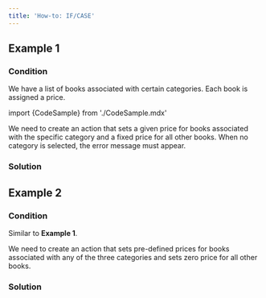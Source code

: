 ```yaml
---
title: 'How-to: IF/CASE'
---
```


## Example 1

### Condition

We have a list of books associated with certain categories. Each book is assigned a price.

import {CodeSample} from './CodeSample.mdx'

<CodeSample url="https://documentation.lsfusion.org/sample?file=UseCaseIfCase&block=sample1"/>

We need to create an action that sets a given price for books associated with the specific category and a fixed price for all other books. When no category is selected, the error message must appear.

### Solution

<CodeSample url="https://documentation.lsfusion.org/sample?file=UseCaseIfCase&block=solution1"/>

## Example 2

### Condition

Similar to **Example 1**.

We need to create an action that sets pre-defined prices for books associated with any of the three categories and sets zero price for all other books.

### Solution

<CodeSample url="https://documentation.lsfusion.org/sample?file=UseCaseIfCase&block=solution2"/>
